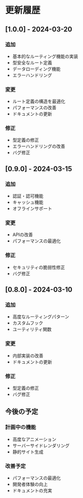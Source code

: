 # 更新履歴

## [1.0.0] - 2024-03-20

### 追加
- 基本的なルーティング機能の実装
- 型安全なルート定義
- データローディング機能
- エラーハンドリング

### 変更
- ルート定義の構造を最適化
- パフォーマンスの改善
- ドキュメントの更新

### 修正
- 型定義の修正
- エラーハンドリングの改善
- バグ修正

## [0.9.0] - 2024-03-15

### 追加
- 認証・認可機能
- キャッシュ機能
- オフラインサポート

### 変更
- APIの改善
- パフォーマンスの最適化

### 修正
- セキュリティの脆弱性修正
- バグ修正

## [0.8.0] - 2024-03-10

### 追加
- 高度なルーティングパターン
- カスタムフック
- ユーティリティ関数

### 変更
- 内部実装の改善
- ドキュメントの更新

### 修正
- 型定義の修正
- バグ修正

## 今後の予定

### 計画中の機能
- 高度なアニメーション
- サーバーサイドレンダリング
- 静的サイト生成

### 改善予定
- パフォーマンスの最適化
- 開発者体験の向上
- ドキュメントの充実 